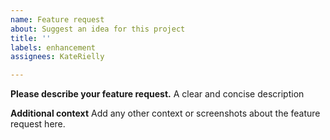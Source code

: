 ```yaml
---
name: Feature request
about: Suggest an idea for this project
title: ''
labels: enhancement
assignees: KateRielly

---
```


**Please describe your feature request.**
A clear and concise description

**Additional context**
Add any other context or screenshots about the feature request here.
